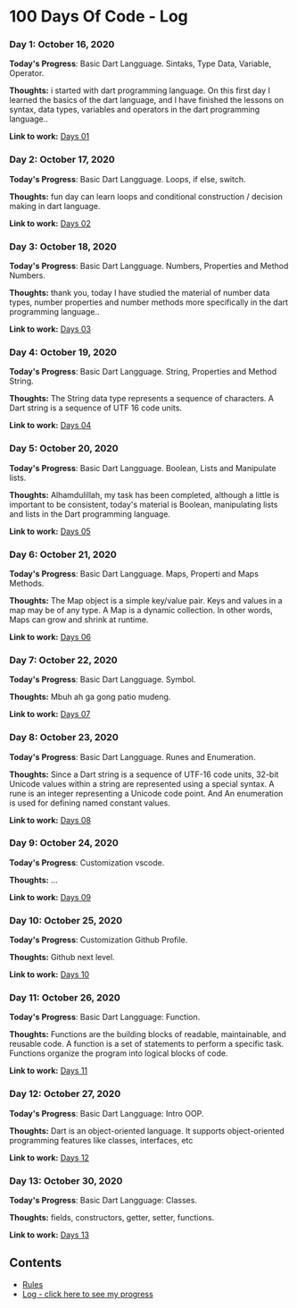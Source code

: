 # 100 Days Of Code - Log

### Day 1: October 16, 2020

**Today's Progress**: Basic Dart Langguage. Sintaks, Type Data, Variable, Operator.

**Thoughts:** i started with dart programming language. On this first day I learned the basics of the dart language, and I have finished the lessons on syntax, data types, variables and operators in the dart programming language..

**Link to work:** [Days 01](https://github.com/danangharissetiawan/100DaysOfCode/tree/master/01_Days/01Days_Dart)

### Day 2: October 17, 2020

**Today's Progress**: Basic Dart Langguage. Loops, if else, switch.

**Thoughts:** fun day can learn loops and conditional construction / decision making in dart language.

**Link to work:** [Days 02](https://github.com/danangharissetiawan/100DaysOfCode/blob/master/log.md)

### Day 3: October 18, 2020

**Today's Progress**: Basic Dart Langguage. Numbers, Properties and Method Numbers.

**Thoughts:** thank you, today I have studied the material of number data types, number properties and number methods more specifically in the dart programming language..

**Link to work:** [Days 03](https://github.com/danangharissetiawan/100DaysOfCode/blob/master/log.md)

### Day 4: October 19, 2020

**Today's Progress**: Basic Dart Langguage. String, Properties and Method String.

**Thoughts:** The String data type represents a sequence of characters. A Dart string is a sequence of UTF 16 code units.

**Link to work:** [Days 04](https://github.com/danangharissetiawan/100DaysOfCode/blob/master/log.md)

### Day 5: October 20, 2020

**Today's Progress**: Basic Dart Langguage. Boolean, Lists and Manipulate lists.

**Thoughts:** Alhamdulillah, my task has been completed, although a little is important to be consistent, today's material is Boolean, manipulating lists and lists in the Dart programming language.

**Link to work:** [Days 05](https://github.com/danangharissetiawan/100DaysOfCode/blob/master/log.md)

### Day 6: October 21, 2020

**Today's Progress**: Basic Dart Langguage. Maps, Properti and Maps Methods.

**Thoughts:** The Map object is a simple key/value pair. Keys and values in a map may be of any type. A Map is a dynamic collection. In other words, Maps can grow and shrink at runtime.

**Link to work:** [Days 06](https://github.com/danangharissetiawan/100DaysOfCode/blob/master/log.md)

### Day 7: October 22, 2020

**Today's Progress**: Basic Dart Langguage. Symbol.

**Thoughts:** Mbuh ah ga gong patio mudeng.

**Link to work:** [Days 07](https://github.com/danangharissetiawan/100DaysOfCode/blob/master/log.md)

### Day 8: October 23, 2020

**Today's Progress**: Basic Dart Langguage. Runes and Enumeration.

**Thoughts:** Since a Dart string is a sequence of UTF-16 code units, 32-bit Unicode values within a string are represented using a special syntax. A rune is an integer representing a Unicode code point. And An enumeration is used for defining named constant values.

**Link to work:** [Days 08](https://github.com/danangharissetiawan/100DaysOfCode/blob/master/log.md)

### Day 9: October 24, 2020

**Today's Progress**: Customization vscode.

**Thoughts:** ...

**Link to work:** [Days 09](https://github.com/danangharissetiawan/100DaysOfCode/blob/master/log.md)

### Day 10: October 25, 2020

**Today's Progress**: Customization Github Profile.

**Thoughts:** Github next level.

**Link to work:** [Days 10](https://github.com/danangharissetiawan/100DaysOfCode/blob/master/log.md)

### Day 11: October 26, 2020

**Today's Progress**: Basic Dart Langguage: Function.

**Thoughts:** Functions are the building blocks of readable, maintainable, and reusable code. A function is a set of statements to perform a specific task. Functions organize the program into logical blocks of code.

**Link to work:** [Days 11](https://github.com/danangharissetiawan/100DaysOfCode/blob/master/log.md)

### Day 12: October 27, 2020

**Today's Progress**: Basic Dart Langguage: Intro OOP.

**Thoughts:** Dart is an object-oriented language. It supports object-oriented programming features like classes, interfaces, etc

**Link to work:** [Days 12](https://github.com/danangharissetiawan/100DaysOfCode/blob/master/log.md)

### Day 13: October 30, 2020

**Today's Progress**: Basic Dart Langguage: Classes.

**Thoughts:** fields, constructors, getter, setter, functions.

**Link to work:** [Days 13](https://github.com/danangharissetiawan/100DaysOfCode/blob/master/log.md)

## Contents

- [Rules](rules.md)
- [Log - click here to see my progress](log.md)
